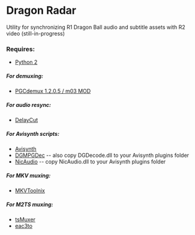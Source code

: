 # Dragon Radar
Utility for synchronizing R1 Dragon Ball audio and subtitle assets with R2 video (still-in-progress)

### Requires:
- [Python 2](https://www.python.org/download/releases/2.7.2/)

##### For demuxing:
- [PGCdemux 1.2.0.5 / m03 MOD](http://www.videohelp.com/software/PgcDemux)

##### For audio resync:
- [DelayCut](http://www.videohelp.com/software/delaycut)

##### For Avisynth scripts:
- [Avisynth](http://avisynth.nl/index.php/Main_Page)
- [DGMPGDec](http://www.videohelp.com/software/DGMPGDec) -- also copy DGDecode.dll to your Avisynth plugins folder
- [NicAudio](https://nicaudio.codeplex.com/) -- copy NicAudio.dll to your Avisynth plugins folder

##### For MKV muxing:
- [MKVToolnix](http://www.videohelp.com/software/MKVtoolnix)

##### For M2TS muxing:
- [tsMuxer](http://www.videohelp.com/software/tsMuxeR)
- [eac3to](http://forum.doom9.org/showthread.php?t=125966)